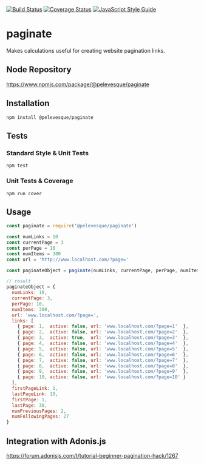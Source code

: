 [![Build Status](https://travis-ci.org/pelevesque/paginate.svg?branch=master)](https://travis-ci.org/pelevesque/paginate)
[![Coverage Status](https://coveralls.io/repos/github/pelevesque/paginate/badge.svg?branch=master)](https://coveralls.io/github/pelevesque/paginate?branch=master)
[![JavaScript Style Guide](https://img.shields.io/badge/code_style-standard-brightgreen.svg)](https://standardjs.com)

# paginate

Makes calculations useful for creating website pagination links.

## Node Repository

https://www.npmjs.com/package/@pelevesque/paginate

## Installation

`npm install @pelevesque/paginate`

## Tests

### Standard Style & Unit Tests

`npm test`

### Unit Tests & Coverage

`npm run cover`

## Usage

```js
const paginate = require('@pelevesque/paginate')
```

```js
const numLinks = 10
const currentPage = 3
const perPage = 10
const numItems = 300
const url = 'http://www.localhost.com/?page='

const paginateObject = paginate(numLinks, currentPage, perPage, numItems, url)

// result
paginateObject = {
  numLinks: 10,
  currentPage: 3,
  perPage: 10,
  numItems: 300,
  url: 'www.localhost.com/?page=',
  links: [
    { page: 1,  active: false, url: 'www.localhost.com/?page=1'  },
    { page: 2,  active: false, url: 'www.localhost.com/?page=2'  },
    { page: 3,  active: true,  url: 'www.localhost.com/?page=3'  },
    { page: 4,  active: false, url: 'www.localhost.com/?page=4'  },
    { page: 5,  active: false, url: 'www.localhost.com/?page=5'  },
    { page: 6,  active: false, url: 'www.localhost.com/?page=6'  },
    { page: 7,  active: false, url: 'www.localhost.com/?page=7'  },
    { page: 8,  active: false, url: 'www.localhost.com/?page=8'  },
    { page: 9,  active: false, url: 'www.localhost.com/?page=9'  },
    { page: 10, active: false, url: 'www.localhost.com/?page=10' }
  ],
  firstPageLink: 1,
  lastPageLink: 10,
  firstPage: 1,
  lastPage: 30,
  numPreviousPages: 2,
  numFollowingPages: 27
}
```

## Integration with Adonis.js

https://forum.adonisjs.com/t/tutorial-beginner-pagination-hack/1267
